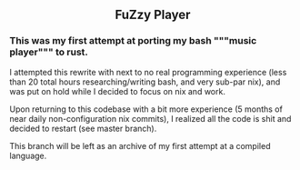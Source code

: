 <h2 align="center">FuZzy Player</h2>

### This was my first attempt at porting my bash """music player""" to rust.
I attempted this rewrite with next to no real programming experience 
(less than 20 total hours researching/writing bash, and very sub-par nix),
and was put on hold while I decided to focus on nix and work.

Upon returning to this codebase with a bit more experience
(5 months of near daily non-configuration nix commits),
I realized all the code is shit and decided to restart (see master branch).

This branch will be left as an archive of my first attempt at a compiled language.
